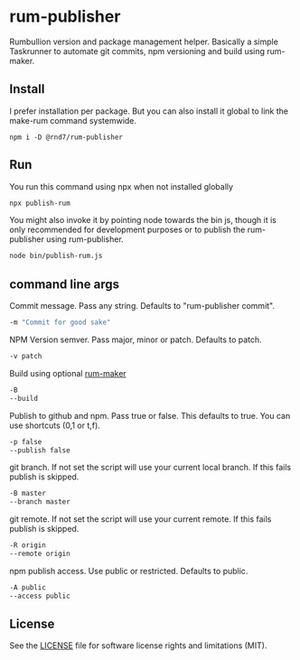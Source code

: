 # rum-publisher
Rumbullion version and package management helper. Basically a simple Taskrunner to automate git commits, npm versioning and build using rum-maker.

## Install
I prefer installation per package. But you can also install it global to link the make-rum command systemwide.
```
npm i -D @rnd7/rum-publisher
```

## Run
You run this command using npx when not installed globally
```bash
npx publish-rum
```

You might also invoke it by pointing node towards the bin js, though it is only recommended for development purposes or to publish the rum-publisher using rum-publisher.

```bash
node bin/publish-rum.js
```

## command line args

Commit message. Pass any string. Defaults to "rum-publisher commit".
```bash
-m "Commit for good sake"
```

NPM Version semver. Pass major, minor or patch. Defaults to patch.
```bash
-v patch
```

Build using optional [rum-maker](https://github.com/rnd7/rum-maker)
```bash
-B
--build
```

Publish to github and npm. Pass true or false. This defaults to true. You can use shortcuts (0,1 or t,f).
```bash
-p false
--publish false
```

git branch. If not set the script will use your current local branch. If this fails publish is skipped.
```bash
-B master
--branch master
```

git remote. If not set the script will use your current remote. If this fails publish is skipped.
```bash
-R origin
--remote origin
```

npm publish access. Use public or restricted. Defaults to public.
```bash
-A public
--access public
```

## License
See the [LICENSE](https://github.com/rnd7/rum-publisher/tree/master/LICENSE.md) file for software license rights and limitations (MIT).
